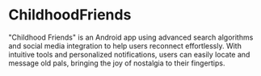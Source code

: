 # ChildhoodFriends
"Childhood Friends" is an Android app using advanced search algorithms and social media integration to help users reconnect effortlessly. With intuitive tools and personalized notifications, users can easily locate and message old pals, bringing the joy of nostalgia to their fingertips.
